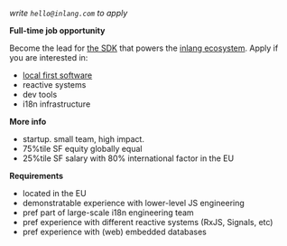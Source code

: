 _write `hello@inlang.com` to apply_

**Full-time job opportunity**

Become the lead for [the SDK](https://inlang.com/documentation) that powers the [inlang ecosystem](https://inlang.com/c/apps). Apply if you are interested in:


- [local first software](https://www.inkandswitch.com/local-first/)
- reactive systems
- dev tools
- i18n infrastructure

**More info**

- startup. small team, high impact.
- 75%tile SF equity globally equal
- 25%tile SF salary with 80% international factor in the EU
    
**Requirements**

- located in the EU
- demonstratable experience with lower-level JS engineering 
- pref part of large-scale i18n engineering team 
- pref experience with different reactive systems (RxJS, Signals, etc)
- pref experience with (web) embedded databases
